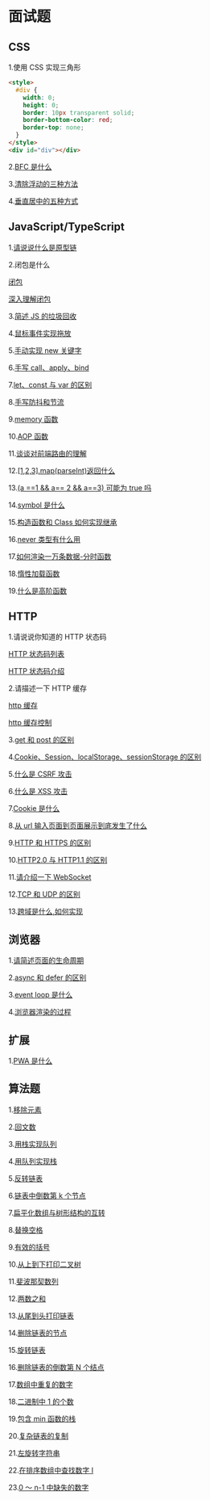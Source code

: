 # 面试题

## CSS

1.使用 CSS 实现三角形

```html
<style>
  #div {
    width: 0;
    height: 0;
    border: 10px transparent solid;
    border-bottom-color: red;
    border-top: none;
  }
</style>
<div id="div"></div>
```

2.[BFC 是什么](https://github.com/18888628835/Interview/issues/9)

3.[清除浮动的三种方法](https://github.com/18888628835/Interview/issues/10)

4.[垂直居中的五种方式](https://github.com/18888628835/Interview/issues/7)

## JavaScript/TypeScript

1.[请说说什么是原型链](https://github.com/18888628835/Blog/issues/1)

2.闭包是什么

[闭包](<https://github.com/18888628835/Blog/blob/main/JavaScript设计模式/JavaScript设计模式与开发实践读书笔记(基础篇).md#31-闭包>)

[深入理解闭包](https://github.com/18888628835/Blog/issues/7)

3.[简述 JS 的垃圾回收](https://github.com/18888628835/Blog/issues/8)

4.[鼠标事件实现拖放](https://github.com/18888628835/Blog/blob/main/浏览器/UI事件.md#31-鼠标事件实现拖放)

5.[手动实现 new 关键字](https://github.com/18888628835/Blog/issues/40)

6.[手写 call、apply、bind](https://github.com/18888628835/Blog/issues/41)

7.[let、const 与 var 的区别](https://github.com/18888628835/Blog/issues/11)

8.[手写防抖和节流](https://github.com/18888628835/Interview/issues/12)

9.[memory 函数](https://github.com/18888628835/Blog/issues/43)

10.[AOP 函数](<https://github.com/18888628835/Blog/blob/main/JavaScript设计模式/JavaScript设计模式与开发实践读书笔记(基础篇).md#323-高阶函数实现aop>)

11.[谈谈对前端路由的理解](https://github.com/18888628835/Interview/issues/17)

12.[[1,2,3].map(parseInt)返回什么](https://github.com/18888628835/Interview/issues/16)

13.[(a ==1 && a== 2 && a==3) 可能为 true 吗](https://github.com/18888628835/Interview/issues/16)

14.[symbol 是什么](https://github.com/18888628835/Blog/issues/19)

15.[构造函数和 Class 如何实现继承](https://github.com/18888628835/Interview/issues/6)

16.[never 类型有什么用](https://github.com/18888628835/Interview/issues/13)

17.[如何渲染一万条数据-分时函数](<https://github.com/18888628835/Blog/blob/main/JavaScript设计模式/JavaScript设计模式与开发实践读书笔记(基础篇).md#324-高阶函数的其他应用>)

18.[惰性加载函数](<https://github.com/18888628835/Blog/blob/main/JavaScript设计模式/JavaScript设计模式与开发实践读书笔记(基础篇).md#324-高阶函数的其他应用>)

19.[什么是高阶函数](<https://github.com/18888628835/Blog/blob/main/JavaScript设计模式/JavaScript设计模式与开发实践读书笔记(基础篇).md#32-高阶函数>)

## HTTP

1.请说说你知道的 HTTP 状态码

[HTTP 状态码列表](https://github.com/18888628835/Interview/blob/main/HTTP面试题.md#http-%E7%8A%B6%E6%80%81%E7%A0%81)

[HTTP 状态码介绍](https://github.com/18888628835/Blog/issues/31)

2.请描述一下 HTTP 缓存

[http 缓存](https://github.com/18888628835/Interview/blob/main/HTTP面试题.md#http-%E7%BC%93%E5%AD%98)

[http 缓存控制](https://github.com/18888628835/Blog/issues/36)

3.[get 和 post 的区别](https://github.com/18888628835/Interview/blob/main/HTTP面试题#get-%E5%92%8C-post-%E7%9A%84%E5%8C%BA%E5%88%AB)

4.[Cookie、Session、localStorage、sessionStorage 的区别](https://github.com/18888628835/Interview/blob/main/HTTP面试题.md#cookiesessionlocalstoragesessionstorage)

5.[什么是 CSRF 攻击](https://github.com/18888628835/Interview/blob/main/HTTP面试题.md#csrf%E6%94%BB%E5%87%BB)

6.[什么是 XSS 攻击](https://github.com/18888628835/Interview/blob/main/HTTP面试题.md#xss%E6%94%BB%E5%87%BB)

7.[Cookie 是什么](https://github.com/18888628835/Blog/issues/35)

8.[从 url 输入页面到页面展示到底发生了什么](https://github.com/18888628835/Blog/issues/27)

9.[HTTP 和 HTTPS 的区别](https://github.com/18888628835/Interview/blob/main/HTTP面试题.md#http%E5%92%8Chttps)

10.[HTTP2.0 与 HTTP1.1 的区别](https://github.com/18888628835/Interview/blob/main/HTTP面试题.md#http20)

11.[请介绍一下 WebSocket](https://github.com/18888628835/Blog/blob/main/JavaScript/WebSocket.md#websocket简介)

12.[TCP 和 UDP 的区别](https://github.com/18888628835/Interview/blob/main/HTTP面试题.md#TCP和UDP的区别)

13.[跨域是什么,如何实现](https://github.com/18888628835/Interview/issues/11)

## 浏览器

1.[请简述页面的生命周期](https://github.com/18888628835/Blog/blob/main/浏览器/浏览器加载文档和资源.md#页面生命周期)

2.[async 和 defer 的区别](https://github.com/18888628835/Blog/blob/main/浏览器/浏览器加载文档和资源.md#脚本加载)

3.[event loop 是什么](https://github.com/18888628835/Blog/blob/main/浏览器/事件循环.md)

4.[浏览器渲染的过程](https://github.com/18888628835/Blog/blob/main/浏览器/浏览器渲染过程.md#浏览器渲染)

## 扩展

1.[PWA 是什么](https://github.com/18888628835/Blog/blob/main/Flutter/H5手机App开发概念.md#31-pwa)

## 算法题

1.[移除元素](https://leetcode-cn.com/problems/remove-element/)

2.[回文数](https://leetcode-cn.com/problems/palindrome-number/)

3.[用栈实现队列](https://leetcode-cn.com/problems/implement-queue-using-stacks/)

4.[用队列实现栈](https://leetcode-cn.com/problems/implement-stack-using-queues/)

5.[反转链表](https://leetcode-cn.com/problems/reverse-linked-list/)

6.[链表中倒数第 k 个节点](https://leetcode-cn.com/problems/lian-biao-zhong-dao-shu-di-kge-jie-dian-lcof/)

7.[扁平化数组与树形结构的互转](https://github.com/18888628835/Blog/issues/65)

8.[替换空格](https://leetcode-cn.com/problems/ti-huan-kong-ge-lcof/)

9.[有效的括号](https://leetcode-cn.com/problems/valid-parentheses/)

10.[从上到下打印二叉树](https://leetcode-cn.com/problems/cong-shang-dao-xia-da-yin-er-cha-shu-lcof/)

11.[斐波那契数列](https://leetcode-cn.com/problems/fei-bo-na-qi-shu-lie-lcof/)

12.[两数之和](https://leetcode-cn.com/problems/two-sum/)

13.[从尾到头打印链表](https://leetcode-cn.com/problems/cong-wei-dao-tou-da-yin-lian-biao-lcof/)

14.[删除链表的节点](https://leetcode-cn.com/problems/shan-chu-lian-biao-de-jie-dian-lcof/submissions/)

15.[旋转链表](https://leetcode-cn.com/problems/rotate-list/)

16.[删除链表的倒数第 N 个结点](https://leetcode-cn.com/problems/remove-nth-node-from-end-of-list/submissions/)

17.[数组中重复的数字](https://leetcode-cn.com/problems/shu-zu-zhong-zhong-fu-de-shu-zi-lcof/)

18.[二进制中 1 的个数](https://leetcode-cn.com/problems/er-jin-zhi-zhong-1de-ge-shu-lcof/)

19.[包含 min 函数的栈](https://leetcode-cn.com/problems/bao-han-minhan-shu-de-zhan-lcof/)

20.[复杂链表的复制](https://leetcode-cn.com/problems/fu-za-lian-biao-de-fu-zhi-lcof/)

21.[左旋转字符串](https://leetcode-cn.com/problems/zuo-xuan-zhuan-zi-fu-chuan-lcof/)

22.[在排序数组中查找数字 I](https://leetcode-cn.com/problems/zai-pai-xu-shu-zu-zhong-cha-zhao-shu-zi-lcof/)

23.[0 ～ n-1 中缺失的数字](https://leetcode-cn.com/problems/que-shi-de-shu-zi-lcof/)
